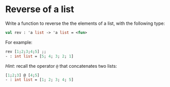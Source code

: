# Reverse of a list

Write a function to reverse the the elements of a list, with the following type:
```ocaml
val rev : 'a list -> 'a list = <fun>
```

For example:
```ocaml
rev [1;2;3;4;5] ;;
- : int list = [5; 4; 3; 2; 1]
```

*Hint*: recall the operator ``@`` that concatenates two lists:
```ocaml
[1;2;3] @ [4;5] 
- : int list = [1; 2; 3; 4; 5]
```
